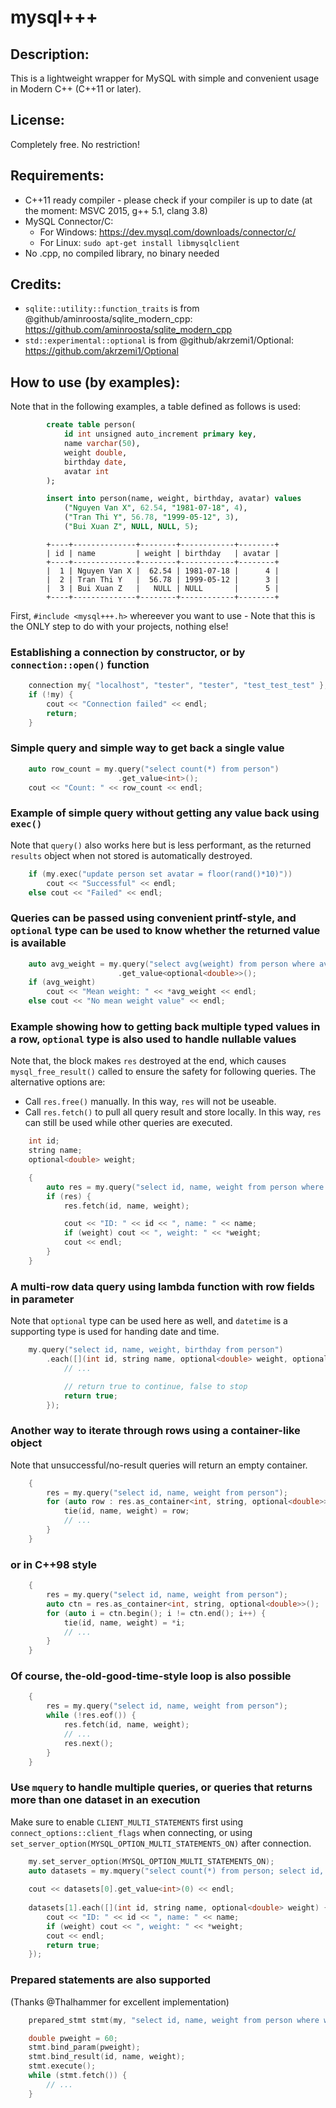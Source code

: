 # mysql+++

## Description:
This is a lightweight wrapper for MySQL with simple and convenient usage in Modern C++ (C++11 or later).

## License:
Completely free. No restriction!

## Requirements:
- C++11 ready compiler - please check if your compiler is up to date (at the moment: MSVC 2015, g++ 5.1, clang 3.8)
- MySQL Connector/C:
	+ For Windows: https://dev.mysql.com/downloads/connector/c/
	+ For Linux: `sudo apt-get install libmysqlclient`
- No .cpp, no compiled library, no binary needed

## Credits:
- `sqlite::utility::function_traits` is from @github/aminroosta/sqlite_modern_cpp: https://github.com/aminroosta/sqlite_modern_cpp
- `std::experimental::optional` is from @github/akrzemi1/Optional: https://github.com/akrzemi1/Optional

## How to use (by examples):
Note that in the following examples, a table defined as follows is used:
```sql
		create table person(
			id int unsigned auto_increment primary key,
			name varchar(50),
			weight double,
			birthday date,
			avatar int
		);

		insert into person(name, weight, birthday, avatar) values
			("Nguyen Van X", 62.54, "1981-07-18", 4),
			("Tran Thi Y", 56.78, "1999-05-12", 3),
			("Bui Xuan Z", NULL, NULL, 5);
```

```
		+----+--------------+--------+------------+--------+
		| id | name         | weight | birthday   | avatar |
		+----+--------------+--------+------------+--------+
		|  1 | Nguyen Van X |  62.54 | 1981-07-18 |      4 |
		|  2 | Tran Thi Y   |  56.78 | 1999-05-12 |      3 |
		|  3 | Bui Xuan Z   |   NULL | NULL       |      5 |
		+----+--------------+--------+------------+--------+
```
First, `#include <mysql+++.h>` whereever you want to use - Note that this is the ONLY step to do with your projects, nothing else!


### Establishing a connection by constructor, or by `connection::open()` function
```cpp
	connection my{ "localhost", "tester", "tester", "test_test_test" };
	if (!my) {
		cout << "Connection failed" << endl;
		return;
	}
```


### Simple query and simple way to get back a single value
```cpp
	auto row_count = my.query("select count(*) from person")
						.get_value<int>();
	cout << "Count: " << row_count << endl;
```


### Example of simple query without getting any value back using `exec()`
Note that `query()` also works here but is less performant, as the returned `results` object when not stored is automatically destroyed.
```cpp
	if (my.exec("update person set avatar = floor(rand()*10)"))
		cout << "Successful" << endl;
	else cout << "Failed" << endl;
```


### Queries can be passed using convenient printf-style, and `optional` type can be used to know whether the returned value is available
```cpp
	auto avg_weight = my.query("select avg(weight) from person where avatar >= %d or weight <= %f", 2, 70.5)
						.get_value<optional<double>>();
	if (avg_weight)
		cout << "Mean weight: " << *avg_weight << endl;
	else cout << "No mean weight value" << endl;
```


### Example showing how to getting back multiple typed values in a row, `optional` type is also used to handle nullable values
Note that, the block makes `res` destroyed at the end, which causes `mysql_free_result()` called to ensure the safety for following queries. The alternative options are:
- Call `res.free()` manually. In this way, `res` will not be useable.
- Call `res.fetch()` to pull all query result and store locally. In this way, `res` can still be used while other queries are executed.
```cpp
	int id;
	string name;
	optional<double> weight;

	{
		auto res = my.query("select id, name, weight from person where id = %d", 3);
		if (res) {
			res.fetch(id, name, weight);

			cout << "ID: " << id << ", name: " << name;
			if (weight) cout << ", weight: " << *weight;
			cout << endl;
		}
	}
```


### A multi-row data query using lambda function with row fields in parameter
Note that `optional` type can be used here as well, and `datetime` is a supporting type is used for handing date and time.
```cpp
	my.query("select id, name, weight, birthday from person")
		.each([](int id, string name, optional<double> weight, optional<datetime> birthday) {
			// ...

			// return true to continue, false to stop
			return true;
		});
```


### Another way to iterate through rows using a container-like object
Note that unsuccessful/no-result queries will return an empty container.
```cpp
	{
		res = my.query("select id, name, weight from person");
		for (auto row : res.as_container<int, string, optional<double>>()) {
			tie(id, name, weight) = row;
			// ...
		}
	}
```


### or in C++98 style
```cpp
	{
		res = my.query("select id, name, weight from person");
		auto ctn = res.as_container<int, string, optional<double>>();
		for (auto i = ctn.begin(); i != ctn.end(); i++) {
			tie(id, name, weight) = *i;
			// ...
		}
	}
```


### Of course, the-old-good-time-style loop is also possible
```cpp
	{
		res = my.query("select id, name, weight from person");
		while (!res.eof()) {
			res.fetch(id, name, weight);
			// ...
			res.next();
		}
	}
```


### Use `mquery` to handle multiple queries, or queries that returns more than one dataset in an execution
Make sure to enable `CLIENT_MULTI_STATEMENTS` first using `connect_options::client_flags` when connecting, or using `set_server_option(MYSQL_OPTION_MULTI_STATEMENTS_ON)` after connection.
```cpp
	my.set_server_option(MYSQL_OPTION_MULTI_STATEMENTS_ON);
	auto datasets = my.mquery("select count(*) from person; select id, name, weight from person");
		
	cout << datasets[0].get_value<int>(0) << endl;
		
	datasets[1].each([](int id, string name, optional<double> weight) {
		cout << "ID: " << id << ", name: " << name;
		if (weight) cout << ", weight: " << *weight;
		cout << endl;
		return true;
	});
```


### Prepared statements are also supported
(Thanks @Thalhammer for excellent implementation)

```cpp
	prepared_stmt stmt(my, "select id, name, weight from person where weight > ? or weight is null");

	double pweight = 60;
	stmt.bind_param(pweight);
	stmt.bind_result(id, name, weight);
	stmt.execute();
	while (stmt.fetch()) {
		// ...
	}
```

